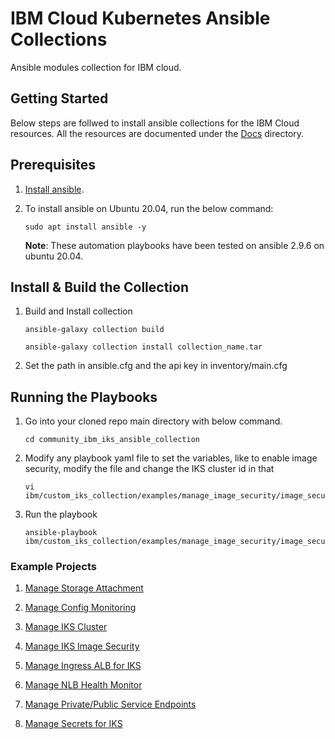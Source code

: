 # IBM Cloud Kubernetes Ansible Collections

Ansible modules collection for IBM cloud.

## Getting Started
Below steps are follwed to install ansible collections for the IBM Cloud resources. All the resources are documented under the [Docs] directory.

## Prerequisites

1. [Install ansible].

2.  To install ansible on Ubuntu 20.04, run the below command: 

    ```
    sudo apt install ansible -y
    ```


    **Note**: These automation playbooks have been tested on ansible 2.9.6 on ubuntu 20.04.

## Install & Build the Collection

1. Build and Install collection
    
    ```
    ansible-galaxy collection build
    ```

    ```
    ansible-galaxy collection install collection_name.tar
    ```
2.  Set the path in ansible.cfg and the api key in inventory/main.cfg

## Running the Playbooks

1. Go into your cloned repo main directory with below command.
    
    ```
    cd community_ibm_iks_ansible_collection
    ```

2. Modify any playbook yaml file to set the variables, like to enable image security, modify the file and change the IKS cluster id in that

    ```
    vi ibm/custom_iks_collection/examples/manage_image_security/image_security_enable.yaml
    ```
   
2. Run the playbook

    ```
    ansible-playbook ibm/custom_iks_collection/examples/manage_image_security/image_security_enable.yaml
    ```
    
### Example Projects

1. [Manage Storage Attachment](https://github.com/marifse/community_ibm_iks_ansible_collections/tree/main/ibm/custom_iks_collection/examples/manage_storage_attachment)

2. [Manage Config Monitoring](https://github.com/marifse/community_ibm_iks_ansible_collections/tree/main/ibm/custom_iks_collection/examples/manage_config_monitoring)

3. [Manage IKS Cluster](https://github.com/marifse/community_ibm_iks_ansible_collections/tree/main/ibm/custom_iks_collection/examples/manage_iks_cluster)

4. [Manage IKS Image Security](https://github.com/marifse/community_ibm_iks_ansible_collections/tree/main/ibm/custom_iks_collection/examples/manage_image_security)

5. [Manage Ingress ALB for IKS](https://github.com/marifse/community_ibm_iks_ansible_collections/tree/main/ibm/custom_iks_collection/examples/manage_ingress_alb)

6. [Manage NLB Health Monitor](https://github.com/marifse/community_ibm_iks_ansible_collections/tree/main/ibm/custom_iks_collection/examples/manage_nlb_health_monitor)

7. [Manage Private/Public Service Endpoints](https://github.com/marifse/community_ibm_iks_ansible_collections/tree/main/ibm/custom_iks_collection/examples/manage_private_public_service_endpoint)

8. [Manage Secrets for IKS](https://github.com/marifse/community_ibm_iks_ansible_collections/tree/main/ibm/custom_iks_collection/examples/manage_secret)


[Install ansible]: https://docs.ansible.com/ansible/latest/installation_guide/intro_installation.html
[Docs]: https://github.com/IBM-Cloud/ansible-collection-ibm/tree/master/docs


